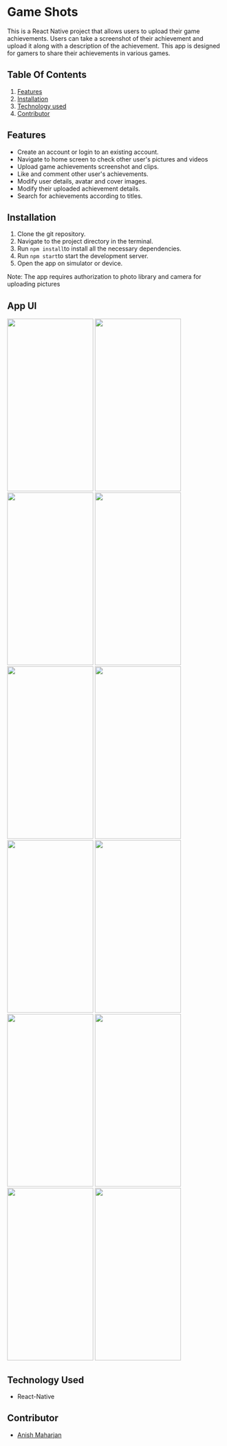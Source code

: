 # Game Shots
<p>
  This is a React Native project that allows users to upload their game achievements. 
  Users can take a screenshot of their achievement and upload it along with a description of the achievement.
  This app is designed for gamers to share their achievements in various games.
  </p>
  
  ## Table Of Contents

1. [Features](#Features)
2. [Installation](#Installation)
3. [Technology used](#Technology%20used)
4. [Contributor](#Contributor)

## Features
- Create an account or login to an existing account.
- Navigate to home screen to check other user's pictures and videos
- Upload game achievements screenshot and clips.
- Like and comment other user's achievements.
- Modify user details, avatar and cover images.
- Modify their uploaded achievement details.
- Search for achievements according to titles.

## Installation
1. Clone the git repository.
2. Navigate to the project directory in the terminal.
3. Run `npm install`to install all the necessary dependencies.
4. Run `npm start`to start the development server.
5. Open the app on simulator or device.

Note: The app requires authorization to photo library and camera for uploading pictures

## App UI
<p>
<img src= "https://github.com/anish0123/gameShots/assets/87969471/4a4be7ac-0028-4a17-a4fa-318336472656" width="200" height="400" />
<img src="https://github.com/anish0123/gameShots/assets/87969471/303ad5f6-0488-4e0c-b63a-51f76e69232b" width="200" height="400" />
<img src="https://github.com/anish0123/gameShots/assets/87969471/188bac49-a7a9-417a-8414-ee7514d6fbcb" width="200" height="400" />
<img src="https://github.com/anish0123/gameShots/assets/87969471/3ad18734-ee8c-4c67-adbf-4c5a057c0fc2" width="200" height="400" />
<img src="https://github.com/anish0123/gameShots/assets/87969471/6f154d93-3e30-4c04-afdf-9de94e4b7cfa" width="200" height="400" />
 <img src="https://github.com/anish0123/gameShots/assets/87969471/d3d23b55-1d06-44d3-8fee-431199589033" width="200" height="400" />
  <img src="https://github.com/anish0123/gameShots/assets/87969471/054805b1-b371-413a-a978-0f95bc2f4fb1" width="200" height="400" />
<img src="https://github.com/anish0123/gameShots/assets/87969471/8a7fca13-bead-45d2-97d0-0efada4072d3" width="200" height="400" />
<img src="https://github.com/anish0123/gameShots/assets/87969471/3132bcc1-aab0-436b-888b-25ac627104b7" width="200" height="400" />
<img src="https://github.com/anish0123/gameShots/assets/87969471/c5d7739e-ee99-4d74-9eb4-a514e17cd821" width="200" height="400" />
<img src="https://github.com/anish0123/gameShots/assets/87969471/752074bd-19f7-44f6-a2a0-da55bf5ed67f" width="200" height="400" />
  <img src="https://github.com/anish0123/gameShots/assets/87969471/9081e075-c3ca-40c5-9b3c-88fe44fa6484" width="200" height="400" />
  </p>

## Technology Used
- React-Native

## Contributor
- [Anish Maharjan](https://github.com/anish0123)
